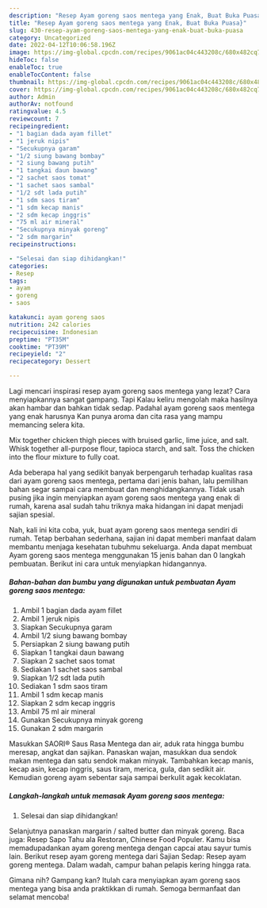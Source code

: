 ```yaml
---
description: "Resep Ayam goreng saos mentega yang Enak, Buat Buka Puasa}"
title: "Resep Ayam goreng saos mentega yang Enak, Buat Buka Puasa}"
slug: 430-resep-ayam-goreng-saos-mentega-yang-enak-buat-buka-puasa
category: Uncategorized
date: 2022-04-12T10:06:58.196Z
image: https://img-global.cpcdn.com/recipes/9061ac04c443208c/680x482cq70/ayam-goreng-saos-mentega-foto-resep-utama.jpg
hideToc: false
enableToc: true
enableTocContent: false
thumbnail: https://img-global.cpcdn.com/recipes/9061ac04c443208c/680x482cq70/ayam-goreng-saos-mentega-foto-resep-utama.jpg
cover: https://img-global.cpcdn.com/recipes/9061ac04c443208c/680x482cq70/ayam-goreng-saos-mentega-foto-resep-utama.jpg
author: Admin
authorAv: notfound
ratingvalue: 4.5
reviewcount: 7
recipeingredient:
- "1 bagian dada ayam fillet"
- "1 jeruk nipis"
- "Secukupnya garam"
- "1/2 siung bawang bombay"
- "2 siung bawang putih"
- "1 tangkai daun bawang"
- "2 sachet saos tomat"
- "1 sachet saos sambal"
- "1/2 sdt lada putih"
- "1 sdm saos tiram"
- "1 sdm kecap manis"
- "2 sdm kecap inggris"
- "75 ml air mineral"
- "Secukupnya minyak goreng"
- "2 sdm margarin"
recipeinstructions:

- "Selesai dan siap dihidangkan!"
categories:
- Resep
tags:
- ayam
- goreng
- saos

katakunci: ayam goreng saos 
nutrition: 242 calories
recipecuisine: Indonesian
preptime: "PT35M"
cooktime: "PT39M"
recipeyield: "2"
recipecategory: Dessert

---
```



Lagi mencari inspirasi resep ayam goreng saos mentega yang lezat? Cara menyiapkannya sangat gampang. Tapi Kalau keliru mengolah maka hasilnya akan hambar dan bahkan tidak sedap. Padahal ayam goreng saos mentega yang enak harusnya Kan punya aroma dan cita rasa yang mampu memancing selera kita.


Mix together chicken thigh pieces with bruised garlic, lime juice, and salt. Whisk together all-purpose flour, tapioca starch, and salt. Toss the chicken into the flour mixture to fully coat.

Ada beberapa hal yang sedikit banyak berpengaruh terhadap kualitas rasa dari ayam goreng saos mentega, pertama dari jenis bahan, lalu pemilihan bahan segar sampai cara membuat dan menghidangkannya. Tidak usah pusing jika ingin menyiapkan ayam goreng saos mentega yang enak di rumah, karena asal sudah tahu triknya maka hidangan ini dapat menjadi sajian spesial.


Nah, kali ini kita coba, yuk, buat ayam goreng saos mentega sendiri di rumah. Tetap berbahan sederhana, sajian ini dapat memberi manfaat dalam membantu menjaga kesehatan tubuhmu sekeluarga. Anda dapat membuat Ayam goreng saos mentega menggunakan 15 jenis bahan dan 0 langkah pembuatan. Berikut ini cara untuk menyiapkan hidangannya.

<!--inarticleads1-->

##### Bahan-bahan dan bumbu yang digunakan untuk pembuatan Ayam goreng saos mentega:

1. Ambil 1 bagian dada ayam fillet
1. Ambil 1 jeruk nipis
1. Siapkan Secukupnya garam
1. Ambil 1/2 siung bawang bombay
1. Persiapkan 2 siung bawang putih
1. Siapkan 1 tangkai daun bawang
1. Siapkan 2 sachet saos tomat
1. Sediakan 1 sachet saos sambal
1. Siapkan 1/2 sdt lada putih
1. Sediakan 1 sdm saos tiram
1. Ambil 1 sdm kecap manis
1. Siapkan 2 sdm kecap inggris
1. Ambil 75 ml air mineral
1. Gunakan Secukupnya minyak goreng
1. Gunakan 2 sdm margarin


Masukkan SAORI® Saus Rasa Mentega dan air, aduk rata hingga bumbu meresap, angkat dan sajikan. Panaskan wajan, masukkan dua sendok makan mentega dan satu sendok makan minyak. Tambahkan kecap manis, kecap asin, kecap inggris, saus tiram, merica, gula, dan sedikit air. Kemudian goreng ayam sebentar saja sampai berkulit agak kecoklatan. 

<!--inarticleads2-->

##### Langkah-langkah untuk memasak Ayam goreng saos mentega:


1. Selesai dan siap dihidangkan!

Selanjutnya panaskan margarin / salted butter dan minyak goreng. Baca juga: Resep Sapo Tahu ala Restoran, Chinese Food Populer. Kamu bisa memadupadankan ayam goreng mentega dengan capcai atau sayur tumis lain. Berikut resep ayam goreng mentega dari Sajian Sedap: Resep ayam goreng mentega. Dalam wadah, campur bahan pelapis kering hingga rata. 

Gimana nih? Gampang kan? Itulah cara menyiapkan ayam goreng saos mentega yang bisa anda praktikkan di rumah. Semoga bermanfaat dan selamat mencoba!
